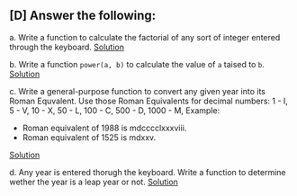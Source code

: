 ## [D] Answer the following:

a. Write a function to calculate the factorial of any sort of integer entered through the keyboard. [Solution](./a.c)

b. Write a function `power(a, b)` to calculate the value of `a` taised to `b`. [Solution](./b.c)

c. Write a general-purpose function to convert any given year into its Roman Equvalent. Use those Roman Equivalents for decimal numbers: 1 - I, 5 - V, 10 - X, 50 - L, 100 - C, 500 - D, 1000 - M, Example:
- Roman equivalent of 1988 is mdcccclxxxviii.
- Roman equivalent of 1525 is mdxxv.

[Solution](./c.c)

d. Any year is entered thorugh the keyboard. Write a function to determine wether the year is a leap year or not. [Solution](./d.c)
